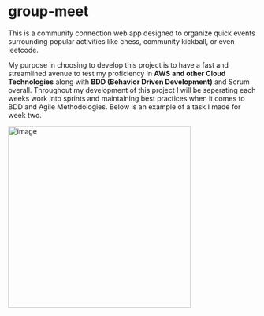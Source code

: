 # group-meet
This is a community connection web app designed to organize quick events surrounding popular activities like chess, community kickball, or even leetcode.

My purpose in choosing to develop this project is to have a fast and streamlined avenue to test my proficiency in **AWS and other Cloud Technologies** along with **BDD (Behavior Driven Development)** and Scrum overall. Throughout my development of this project I will be seperating each weeks work into sprints and maintaining best practices when it comes to BDD and Agile Methodologies. Below is an example of a task I made for week two.

<img width="370" alt="image" src="https://github.com/joshuagourlay/group-meet/assets/102430784/17044f01-fd7a-4b9a-aae2-4b0ea667d25d">

